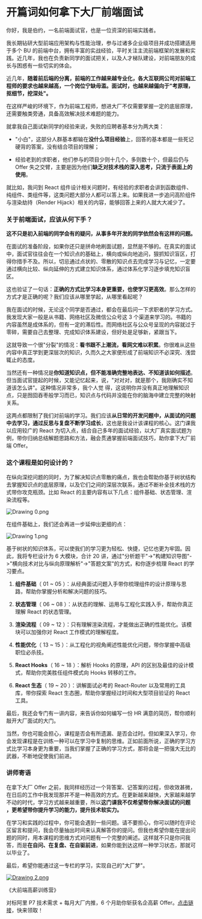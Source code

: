 # 开篇词如何拿下大厂前端面试

你好，我是伯约，一名前端面试官，也是一位资深的前端实践者。

我长期钻研大型前端应用架构与性能治理，参与过诸多企业级项目并成功搭建适用于多个 BU 的前端中台，拥有丰富的实战经验，平时关注主流前端框架的发展和实践。近几年，我也在负责新同学的面试把关，以及人才梯队建设，对前端朋友的成长与困惑有一些切实的体会。

近几年，**随着前后端的分离，前端的工作越来越专业化，各大互联网公司对前端工程师的要求也越来越高，一个岗位宁缺毋滥。面试时，也越来越偏向于"考原理，抠细节，挖深处"。**

在这样严峻的环境下，作为前端工程师，想进大厂不仅需要掌握一定的底层原理，还需要触类旁通，具备高效解决技术难题的能力。

就拿我自己面试新同学的经验来说，失败的应聘者基本分为两大类：

* "小白"，这部分人群基本都输在**没什么项目经验**上，回答的基本都是一些死记硬背的答案，没有结合项目的理解；

* 经验老到的求职者，他们参与的项目少则十几个，多则数十个，但最后仍与 Offer 失之交臂，主要是因为他们**缺乏对技术栈的深入思考，只流于表面上的使用**。

就比如，我问到 React 组件设计相关问题时，有经验的求职者会讲到函数组件、纯组件、类组件等，这类问题大部分人都可以答上来。如果我进一步追问高阶组件与渲染劫持（Render Hijack）相关的内容，能够回答上来的人就大大减少了。

### 关于前端面试，应该从何下手？

**这不只是初入前端的同学会有的疑问，从事多年开发的同学依然会有这样的问题。**

在面试的准备阶段，如果你还只是拼命地刷面试题，显然是不够的。在真实的面试中，面试官往往会在一个知识点的基础上，横向或纵向地追问，狠抓知识盲区，打得你措手不及。所以，切忌通过点状的、零散的知识点去完成学习与记忆，一定要通过横向比较、纵向延伸的方式建立知识体系，通过体系化学习逐步填充知识盲区。

这也验证了一句话：**正确的方式比学习本身更重要，也使学习更高效**。那么怎样的方式才是正确的呢？我们应该从哪里学起，从哪里看起呢？

我在面试的时候，无论这个同学是否通过，都会在最后问一下求职者的学习方式。我发现大家一般是从书籍、网络社区及微信公众号这 3 个渠道来学习的。书籍的内容虽然是成体系的，但有一定的滞后性。而网络社区与公众号呈现的内容就过于零碎，需要自己去整理、完成知识体系建设，但好处是足够新，紧跟当下。

这就导致一个很"分裂"的情况：**看书跟不上潮流，看网文难以积累**。你很难从这些内容中真正学到更深层次的知识，久而久之大家便形成了前端知识不必深究、浅尝辄止的态度。

当然还有一种情况是**你知道知识点，但不能准确完整地表达、不知道该如何描述**。但当面试官提起的时候，又能记忆起来，说，"对对对，就是那个，我刚确实不知道该怎么讲"。这种情况非常多，我个人觉 得，这说明你并没有真正地理解知识点，只是囫囵吞枣般学习而已，知识点与代码并没能在你的脑海中建立完整的映射关系。

这两点都限制了我们对前端的学习。我们应该**从日常的开发问题中，从面试的问题中去学习，通过反思与复盘不断学习成长**，这也是我设计该课程的核心。这门课我以应用较广的 React 为切入点，结合自己多年的面试经验，以大厂真实面试题为例，带你归纳总结解题思路和方法，融会贯通掌握前端面试技巧，助你拿下大厂前端 Offer。

### 这个课程是如何设计的？

在纵向深挖问题的同时，为了解决知识点零散的痛点，我也会帮助你基于树状结构去掌握知识点的底层原理，以及它们之间的深层次联系，通过不断补全技术栈的方式带你攻克瓶颈。比如 React 的主要内容有以下几点：组件基础、状态管理、渲染流程等。


<Image alt="Drawing 0.png" src="https://s0.lgstatic.com/i/image/M00/72/94/Ciqc1F_EZyuAQfGNAACUnsVS3bw151.png"/> 


在组件基础上，我们还会再进一步延伸出更细的点：


<Image alt="Drawing 1.png" src="https://s0.lgstatic.com/i/image/M00/72/94/Ciqc1F_EZzCAQNYZAAESfbDOAJY943.png"/> 


基于树状的知识体系，可以使我们的学习更为轻松、快捷，记忆也更为牢固。因此，我将专栏设计为 6 大模块，合计 20 讲，通过"分析题干"-\>"构建知识导图"-\>"横向技术对比与纵向原理解析"-\>"答题文案"的方式，和你逐步梳理 React 的学习要点。

1. **组件基础**（ 01 \~ 05 ）：从经典面试问题入手带你梳理组件的设计原理与思路，帮助你掌握分析和解决问题的技巧。

2. **状态管理**（ 06 \~ 08 ）：从状态的理解、运用与工程化实践入手，帮助你真正理解 React 的状态管理。

3. **渲染流程**（ 09 \~ 12 ）：只有理解渲染流程，才能做出正确的性能优化。该模块可以加强你对 React 工作模式的理解程度。

4. **性能优化**（ 13 \~ 15 ）：从工程化的视角阐述性能优化问题，带你掌握中高级职位必杀技。

5. **React Hooks**（ 16 \~ 18 ）：解析 Hooks 的原理，API 的区别及最佳的设计模式，帮助你完美胜任组件模式向 Hooks 转移的工作。

6. **React 生态**（ 19 \~ 20 ）：讲解面试必考的 React-Router 以及常用的工具库，带你探索 React 生态圈，帮助你掌握经过时间和大型项目验证的 React 工具。

最后，我还会专门有一讲内容，来告诉你如何编写一份 HR 满意的简历，帮你顺利敲开大厂面试的大门。

当然，你也可能会担心，课程是否会有所遗漏、是否会过时。但如果深入学习，你会发现课程是在训练一种可以在学习中复制的思维。正如前面所说，正确的学习方式比学习本身更为重要，当我们掌握了正确的学习方式，那将会是一把强大无比的武器，不断地促使我们前进。

### 讲师寄语

在拿下大厂 Offer 之前，我同样经历过一个背答案、记答案的过程，但收效甚微，在日后的工作中我发现那并不是一种高效的方式。在更新越来越快，大家越来越学不动的时代，学习方式越来越重要，所以**这门课我不仅希望帮你解决面试的问题 ，更希望带你提升学习的能力，提升技术软实力。**

在学习和实践的过程中，你可能会遇到一些问题。请不要担心，你可以随时在评论区留言和提问，我会尽量抽出时间来认真解答你的提问。但我也希望你能在提出问题的同时，用本课程的思维方式对问题有一个完整的阐述。这样就不只是你问我答，而是**在自问、在复盘、在自驱前进**，如果你能到达这样一种学习状态，那就可以毕业了。

最后，希望你能通过这一专栏的学习，实现自己的"大厂梦"。

[
<Image alt="Drawing 2.png" src="https://s0.lgstatic.com/i/image/M00/72/94/Ciqc1F_EZ0eANc6tAASyC72ZqWw643.png"/> 
](https://shenceyun.lagou.com/t/mka)

《大前端高薪训练营》

对标阿里 P7 技术需求 + 每月大厂内推，6 个月助你斩获名企高薪 Offer。[点击链接](https://shenceyun.lagou.com/t/mka)，快来领取！

